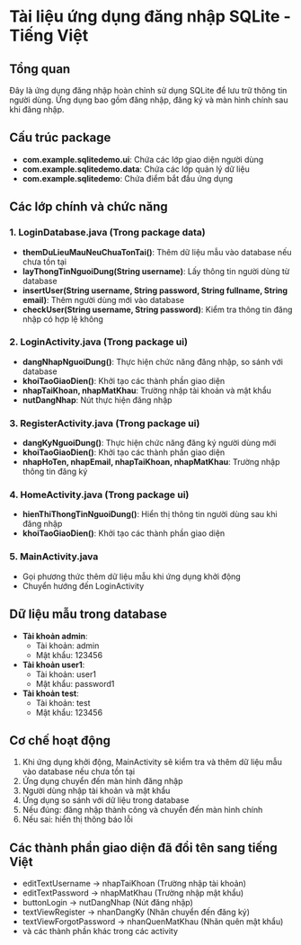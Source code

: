 # Tài liệu ứng dụng đăng nhập SQLite - Tiếng Việt

## Tổng quan
Đây là ứng dụng đăng nhập hoàn chỉnh sử dụng SQLite để lưu trữ thông tin người dùng. Ứng dụng bao gồm đăng nhập, đăng ký và màn hình chính sau khi đăng nhập.

## Cấu trúc package
- **com.example.sqlitedemo.ui**: Chứa các lớp giao diện người dùng
- **com.example.sqlitedemo.data**: Chứa các lớp quản lý dữ liệu
- **com.example.sqlitedemo**: Chứa điểm bắt đầu ứng dụng

## Các lớp chính và chức năng

### 1. LoginDatabase.java (Trong package data)
- **themDuLieuMauNeuChuaTonTai()**: Thêm dữ liệu mẫu vào database nếu chưa tồn tại
- **layThongTinNguoiDung(String username)**: Lấy thông tin người dùng từ database
- **insertUser(String username, String password, String fullname, String email)**: Thêm người dùng mới vào database
- **checkUser(String username, String password)**: Kiểm tra thông tin đăng nhập có hợp lệ không

### 2. LoginActivity.java (Trong package ui)
- **dangNhapNguoiDung()**: Thực hiện chức năng đăng nhập, so sánh với database
- **khoiTaoGiaoDien()**: Khởi tạo các thành phần giao diện
- **nhapTaiKhoan, nhapMatKhau**: Trường nhập tài khoản và mật khẩu
- **nutDangNhap**: Nút thực hiện đăng nhập

### 3. RegisterActivity.java (Trong package ui)
- **dangKyNguoiDung()**: Thực hiện chức năng đăng ký người dùng mới
- **khoiTaoGiaoDien()**: Khởi tạo các thành phần giao diện
- **nhapHoTen, nhapEmail, nhapTaiKhoan, nhapMatKhau**: Trường nhập thông tin đăng ký

### 4. HomeActivity.java (Trong package ui)
- **hienThiThongTinNguoiDung()**: Hiển thị thông tin người dùng sau khi đăng nhập
- **khoiTaoGiaoDien()**: Khởi tạo các thành phần giao diện

### 5. MainActivity.java
- Gọi phương thức thêm dữ liệu mẫu khi ứng dụng khởi động
- Chuyển hướng đến LoginActivity

## Dữ liệu mẫu trong database
- **Tài khoản admin**: 
  - Tài khoản: admin
  - Mật khẩu: 123456
- **Tài khoản user1**:
  - Tài khoản: user1
  - Mật khẩu: password1
- **Tài khoản test**:
  - Tài khoản: test
  - Mật khẩu: 123456

## Cơ chế hoạt động
1. Khi ứng dụng khởi động, MainActivity sẽ kiểm tra và thêm dữ liệu mẫu vào database nếu chưa tồn tại
2. Ứng dụng chuyển đến màn hình đăng nhập
3. Người dùng nhập tài khoản và mật khẩu
4. Ứng dụng so sánh với dữ liệu trong database
5. Nếu đúng: đăng nhập thành công và chuyển đến màn hình chính
6. Nếu sai: hiển thị thông báo lỗi

## Các thành phần giao diện đã đổi tên sang tiếng Việt
- editTextUsername -> nhapTaiKhoan (Trường nhập tài khoản)
- editTextPassword -> nhapMatKhau (Trường nhập mật khẩu)
- buttonLogin -> nutDangNhap (Nút đăng nhập)
- textViewRegister -> nhanDangKy (Nhãn chuyển đến đăng ký)
- textViewForgotPassword -> nhanQuenMatKhau (Nhãn quên mật khẩu)
- và các thành phần khác trong các activity